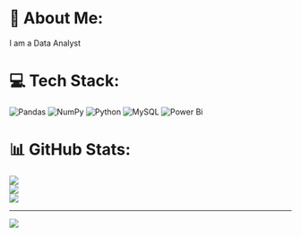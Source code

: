 # 💫 About Me:
I am a Data Analyst


# 💻 Tech Stack:
![Pandas](https://img.shields.io/badge/pandas-%23150458.svg?style=for-the-badge&logo=pandas&logoColor=white) ![NumPy](https://img.shields.io/badge/numpy-%23013243.svg?style=for-the-badge&logo=numpy&logoColor=white) ![Python](https://img.shields.io/badge/python-3670A0?style=for-the-badge&logo=python&logoColor=ffdd54) ![MySQL](https://img.shields.io/badge/mysql-4479A1.svg?style=for-the-badge&logo=mysql&logoColor=white) ![Power Bi](https://img.shields.io/badge/power_bi-F2C811?style=for-the-badge&logo=powerbi&logoColor=black)
# 📊 GitHub Stats:
![](https://github-readme-stats.vercel.app/api?username=ArunkumarA-git&theme=dark&hide_border=false&include_all_commits=true&count_private=false)<br/>
![](https://github-readme-streak-stats.herokuapp.com/?user=ArunkumarA-git&theme=dark&hide_border=false)<br/>
![](https://github-readme-stats.vercel.app/api/top-langs/?username=ArunkumarA-git&theme=dark&hide_border=false&include_all_commits=true&count_private=false&layout=compact)

---
[![](https://visitcount.itsvg.in/api?id=ArunkumarA-git&icon=0&color=0)](https://visitcount.itsvg.in)

<!-- Proudly created with GPRM ( https://gprm.itsvg.in ) -->
